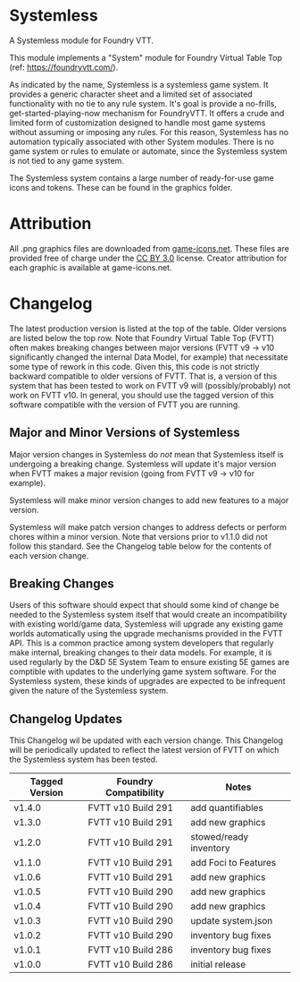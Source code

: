 # Systemless
A Systemless module for Foundry VTT.

This module implements a "System" module for Foundry Virtual Table Top (ref: https://foundryvtt.com/).

As indicated by the name, Systemless is a systemless game system.
It provides a generic character sheet and a limited set of associated functionality with no tie to any rule system.
It's goal is provide a no-frills, get-started-playing-now mechanism for FoundryVTT.
It offers a crude and limited form of customization designed to handle most game systems without assuming or imposing any rules.
For this reason, Systemless has no automation typically associated with other System modules.
There is no game system or rules to emulate or automate, since the Systemless system is not tied to any game system.

The Systemless system contains a large number of ready-for-use game icons and tokens.
These can be found in the graphics folder.

# Attribution
All .png graphics files are downloaded from [game-icons.net](https://game-icons.net).
These files are provided free of charge under the [CC BY 3.0](https://creativecommons.org/licenses/by/3.0) license.
Creator attribution for each graphic is available at game-icons.net.

# Changelog
The latest production version is listed at the top of the table.
Older versions are listed below the top row.
Note that Foundry Virtual Table Top (FVTT) often makes breaking changes between major versions (FVTT v9 -> v10 significantly changed the internal Data Model, for example) that necessitate some type of rework in this code.
Given this, this code is not strictly backward compatible to older versions of FVTT.
That is, a version of this system that has been tested to work on FVTT v9 will (possibly/probably) not work on FVTT v10.
In general, you should use the tagged version of this software compatible with the version of FVTT you are running.

## Major and Minor Versions of Systemless
Major version changes in Systemless do _not_ mean that Systemless itself is undergoing a breaking change.
Systemless will update it's major version when FVTT makes a major revision (going from FVTT v9 -> v10 for example).

Systemless will make minor version changes to add new features to a major version.

Systemless will make patch version changes to address defects or perform chores within a minor version.
Note that versions prior to v1.1.0 did not follow this standard.
See the Changelog table below for the contents of each version change.

## Breaking Changes
Users of this software should expect that should some kind of change be needed to the Systemless system itself that would create an incompatibility with existing world/game data, Systemless will upgrade any existing game worlds automatically using the upgrade mechanisms provided in the FVTT API.
This is a common practice among system developers that regularly make internal, breaking changes to their data models.
For example, it is used regularly by the D&D 5E System Team to ensure existing 5E games are comptible with updates to the underlying game system software.
For the Systemless system, these kinds of upgrades are expected to be infrequent given the nature of the Systemless system.

## Changelog Updates
This Changelog wil be updated with each version change.
This Changelog will be periodically updated to reflect the latest version of FVTT on which the Systemless system has been tested.

| Tagged Version | Foundry Compatibility | Notes |
|----------------|-----------------------|--------------------------|
| v1.4.0         | FVTT v10 Build 291    |  add quantifiables       |
| v1.3.0         | FVTT v10 Build 291    |  add new graphics        |
| v1.2.0         | FVTT v10 Build 291    |  stowed/ready inventory  |
| v1.1.0         | FVTT v10 Build 291    |  add Foci to Features    |
| v1.0.6         | FVTT v10 Build 291    |  add new graphics        |
| v1.0.5         | FVTT v10 Build 290    |  add new graphics        |
| v1.0.4         | FVTT v10 Build 290    |  add new graphics        |
| v1.0.3         | FVTT v10 Build 290    |  update system.json      |
| v1.0.2         | FVTT v10 Build 290    |  inventory bug fixes     |
| v1.0.1         | FVTT v10 Build 286    |  inventory bug fixes     |
| v1.0.0         | FVTT v10 Build 286    |  initial release         |